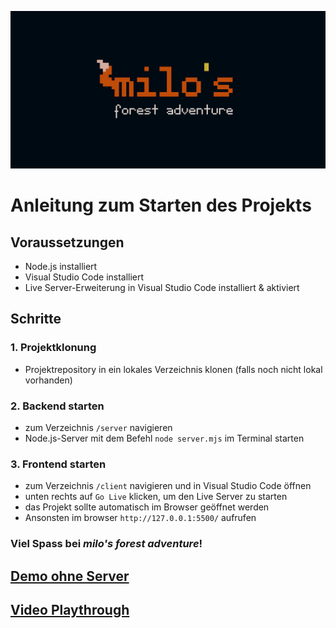 ![milo's forest adventure logo](/client/assets/logo_banner.png)

# Anleitung zum Starten des Projekts

## Voraussetzungen
- Node.js installiert
- Visual Studio Code installiert
- Live Server-Erweiterung in Visual Studio Code installiert & aktiviert

## Schritte

### 1. Projektklonung

- Projektrepository in ein lokales Verzeichnis klonen (falls noch nicht lokal vorhanden)

### 2. Backend starten

- zum Verzeichnis `/server` navigieren
- Node.js-Server mit dem Befehl `node server.mjs` im Terminal starten

### 3. Frontend starten

- zum Verzeichnis `/client` navigieren und in Visual Studio Code öffnen
- unten rechts auf `Go Live` klicken, um den Live Server zu starten
- das Projekt sollte automatisch im Browser geöffnet werden
- Ansonsten im browser `http://127.0.0.1:5500/` aufrufen

### Viel Spass bei *milo's forest adventure*!

## [Demo ohne Server](https://jfladas.github.io/milo/client/)

## [Video Playthrough](https://youtu.be/_kuLURwhBGY)
